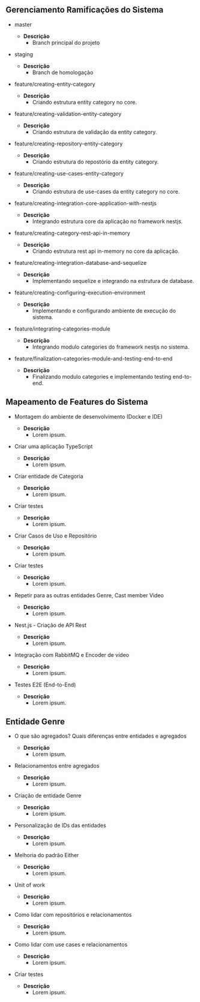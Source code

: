 ## Gerenciamento Ramificações do Sistema

- master
  - **Descrição**
    - Branch principal do projeto

- staging
  - **Descrição**
    - Branch de homologação

- feature/creating-entity-category
  - **Descrição**
    - Criando estrutura entity category no core.

- feature/creating-validation-entity-category
  - **Descrição**
    - Criando estrutura de validação da entity category.

- feature/creating-repository-entity-category
  - **Descrição**
    - Criando estrutura do repostório da entity category.

- feature/creating-use-cases-entity-category
  - **Descrição**
    - Criando estrutura de use-cases da entity category no core.

- feature/creating-integration-core-application-with-nestjs
  - **Descrição**
    - Integrando estrutura core da aplicação no framework nestjs.

- feature/creating-category-rest-api-in-memory
  - **Descrição**
    - Criando estrutura rest api in-memory no core da aplicação.

- feature/creating-integration-database-and-sequelize
  - **Descrição**
    - Implementando sequelize e integrando na estrutura de database.

- feature/creating-configuring-execution-environment
  - **Descrição**
    - Implementando e configurando ambiente de execução do sistema.

- feature/integrating-categories-module
  - **Descrição**
    - Integrando modulo categories do framework nestjs no sistema.

- feature/finalization-categories-module-and-testing-end-to-end
  - **Descrição**
    - Finalizando modulo categories e implementando testing end-to-end.

## Mapeamento de Features do Sistema

- Montagem do ambiente de desenvolvimento (Docker e IDE)
  - **Descrição**
    - Lorem ipsum.

- Criar uma aplicação TypeScript
  - **Descrição**
    - Lorem ipsum.

- Criar entidade de Categoria
  - **Descrição**
    - Lorem ipsum.

- Criar testes
  - **Descrição**
    - Lorem ipsum.

- Criar Casos de Uso e Repositório
  - **Descrição**
    - Lorem ipsum.

- Criar testes
  - **Descrição**
    - Lorem ipsum.

- Repetir para as outras entidades Genre, Cast member Video
  - **Descrição**
    - Lorem ipsum.

- Nest.js - Criação de API Rest
  - **Descrição**
    - Lorem ipsum.
 
- Integração com RabbitMQ e Encoder de vídeo
  - **Descrição**
    - Lorem ipsum.

- Testes E2E (End-to-End)
  - **Descrição**
    - Lorem ipsum.

## Entidade Genre

- O que são agregados? Quais diferenças entre entidades e agregados
  - **Descrição**
    - Lorem ipsum.

- Relacionamentos entre agregados
  - **Descrição**
    - Lorem ipsum.

- Criação de entidade Genre
  - **Descrição**
    - Lorem ipsum.

- Personalização de IDs das entidades
  - **Descrição**
    - Lorem ipsum.

- Melhoria do padrão Either
  - **Descrição**
    - Lorem ipsum.

- Unit of work
  - **Descrição**
    - Lorem ipsum.

- Como lidar com repositórios e relacionamentos
  - **Descrição**
    - Lorem ipsum.

- Como lidar com use cases e relacionamentos
  - **Descrição**
    - Lorem ipsum.

- Criar testes
  - **Descrição**
    - Lorem ipsum.